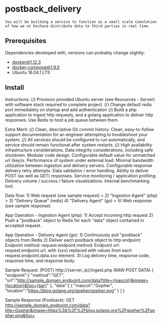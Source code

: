 # postback_delivery
    You will be building a service to function as a small scale simulation of how we at Kochava distribute data to third parties in real time.

## Prerequisites
Dependencies developed with, versions can probably change slightly:
* docker@1.12.3
* docker-compose@1.9.0
* Ubuntu 16.04.1 LTS

## Install
    

Instructions:
    (/) Provision provided Ubuntu server (see Resources - Server) with software stack required to complete project.
    (/) Change default redis port immediately on startup and add authentication
    (/) Build a php application to ingest http requests, and a golang application to deliver http responses. Use Redis to host a job queue between them.

Extra Merit:
    (/) Clean, descriptive Git commit history.
    Clean, easy-to-follow support documentation for an engineer attempting to troubleshoot your system.
    (/) All services should be configured to run automatically, and service should remain functional after system restarts.
    (/) High availability infrastructure considerations.
    Data integrity considerations, including safe shutdown.
    Modular code design.
    Configurable default value for unmatched url {key}s.
    Performance of system under external load.
    Minimal bandwidth utilization between ingestion and delivery servers.
    Configurable response delivery retry attempts.
    Data validation / error handling.
    Ability to deliver POST (as well as GET) responses.
    Service monitoring / application profiling.
    Delivery volume / success / failure visualizations.
    Internal benchmarking tool.

Data flow:
    1) Web request (see sample request) >
    2) "Ingestion Agent" (php) >
    3) "Delivery Queue" (redis)
    4) "Delivery Agent" (go) >
    5) Web response (see sample response)

App Operation - Ingestion Agent (php):
    1) Accept incoming http request
    2) Push a "postback" object to Redis for each "data" object contained in accepted request.

App Operation - Delivery Agent (go):
    1) Continuously pull "postback" objects from Redis
    2) Deliver each postback object to http endpoint:
        Endpoint method: request.endpoint.method.
        Endpoint url: request.endpoint.url, with {xxx} replaced with values from each request.endpoint.data.xxx element.
    3) Log delivery time, response code, response time, and response body.

Sample Request:
    (POST) http://{server_ip}/ingest.php
    (RAW POST DATA)
    {
      "endpoint":{
        "method":"GET",
        "url":"http://sample_domain_endpoint.com/data?title={mascot}&image={location}&foo={bar}"
      },
      "data":[
        {
          "mascot":"Gopher",
          "location":"https://blog.golang.org/gopher/gopher.png"
        }
      ]
    }

Sample Response (Postback):
    GET http://sample_domain_endpoint.com/data?title=Gopher&image=https%3A%2F%2Fblog.golang.org%2Fgopher%2Fgopher.png&foo=
